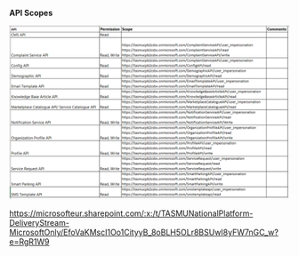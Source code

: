 **API Scopes**

![image.png](/.attachments/image-e7446489-3afe-4af9-b06f-cab8ac8cedfd.png)

https://microsofteur.sharepoint.com/:x:/t/TASMUNationalPlatform-DeliveryStream-MicrosoftOnly/EfoVaKMscI1Oo1CityyB_8oBLH5OLr8BSUwI8yFW7nGC_w?e=RgR1W9